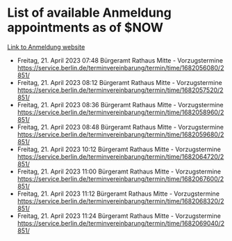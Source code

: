 # List of available Anmeldung appointments as of $NOW
[Link to Anmeldung website](https://service.berlin.de/terminvereinbarung/termin/tag.php?termin=1&anliegen[]=120686&dienstleisterlist=122210,122217,327316,122219,327312,122227,327314,122231,327346,122243,327348,122254,122252,329742,122260,329745,122262,329748,122271,327278,122273,327274,122277,327276,330436,122280,327294,122282,327290,122284,327292,122291,327270,122285,327266,122286,327264,122296,327268,150230,329760,122297,327286,122294,327284,122312,329763,122314,329775,122304,327330,122311,327334,122309,327332,317869,122281,327352,122279,329772,122283,122276,327324,122274,327326,122267,329766,122246,327318,122251,327320,122257,327322,122208,327298,122226,327300&herkunft=http%3A%2F%2Fservice.berlin.de%2Fdienstleistung%2F120686%2F)
- Freitag, 21. April 2023 07:48 Bürgeramt Rathaus Mitte - Vorzugstermine https://service.berlin.de/terminvereinbarung/termin/time/1682056080/2851/
- Freitag, 21. April 2023 08:12 Bürgeramt Rathaus Mitte - Vorzugstermine https://service.berlin.de/terminvereinbarung/termin/time/1682057520/2851/
- Freitag, 21. April 2023 08:36 Bürgeramt Rathaus Mitte - Vorzugstermine https://service.berlin.de/terminvereinbarung/termin/time/1682058960/2851/
- Freitag, 21. April 2023 08:48 Bürgeramt Rathaus Mitte - Vorzugstermine https://service.berlin.de/terminvereinbarung/termin/time/1682059680/2851/
- Freitag, 21. April 2023 10:12 Bürgeramt Rathaus Mitte - Vorzugstermine https://service.berlin.de/terminvereinbarung/termin/time/1682064720/2851/
- Freitag, 21. April 2023 11:00 Bürgeramt Rathaus Mitte - Vorzugstermine https://service.berlin.de/terminvereinbarung/termin/time/1682067600/2851/
- Freitag, 21. April 2023 11:12 Bürgeramt Rathaus Mitte - Vorzugstermine https://service.berlin.de/terminvereinbarung/termin/time/1682068320/2851/
- Freitag, 21. April 2023 11:24 Bürgeramt Rathaus Mitte - Vorzugstermine https://service.berlin.de/terminvereinbarung/termin/time/1682069040/2851/
